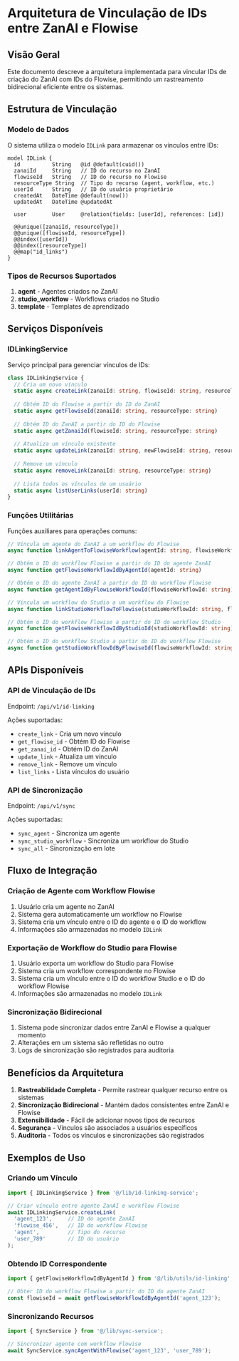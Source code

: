 # Arquitetura de Vinculação de IDs entre ZanAI e Flowise

## Visão Geral

Este documento descreve a arquitetura implementada para vincular IDs de criação do ZanAI com IDs do Flowise, permitindo um rastreamento bidirecional eficiente entre os sistemas.

## Estrutura de Vinculação

### Modelo de Dados

O sistema utiliza o modelo `IDLink` para armazenar os vínculos entre IDs:

```prisma
model IDLink {
  id          String   @id @default(cuid())
  zanaiId     String   // ID do recurso no ZanAI
  flowiseId   String   // ID do recurso no Flowise
  resourceType String  // Tipo do recurso (agent, workflow, etc.)
  userId      String   // ID do usuário proprietário
  createdAt   DateTime @default(now())
  updatedAt   DateTime @updatedAt
  
  user        User     @relation(fields: [userId], references: [id])
  
  @@unique([zanaiId, resourceType])
  @@unique([flowiseId, resourceType])
  @@index([userId])
  @@index([resourceType])
  @@map("id_links")
}
```

### Tipos de Recursos Suportados

1. **agent** - Agentes criados no ZanAI
2. **studio_workflow** - Workflows criados no Studio
3. **template** - Templates de aprendizado

## Serviços Disponíveis

### IDLinkingService

Serviço principal para gerenciar vínculos de IDs:

```typescript
class IDLinkingService {
  // Cria um novo vínculo
  static async createLink(zanaiId: string, flowiseId: string, resourceType: string, userId: string)
  
  // Obtém ID do Flowise a partir do ID do ZanAI
  static async getFlowiseId(zanaiId: string, resourceType: string)
  
  // Obtém ID do ZanAI a partir do ID do Flowise
  static async getZanaiId(flowiseId: string, resourceType: string)
  
  // Atualiza um vínculo existente
  static async updateLink(zanaiId: string, newFlowiseId: string, resourceType: string)
  
  // Remove um vínculo
  static async removeLink(zanaiId: string, resourceType: string)
  
  // Lista todos os vínculos de um usuário
  static async listUserLinks(userId: string)
}
```

### Funções Utilitárias

Funções auxiliares para operações comuns:

```typescript
// Vincula um agente do ZanAI a um workflow do Flowise
async function linkAgentToFlowiseWorkflow(agentId: string, flowiseWorkflowId: string, userId: string)

// Obtém o ID do workflow Flowise a partir do ID do agente ZanAI
async function getFlowiseWorkflowIdByAgentId(agentId: string)

// Obtém o ID do agente ZanAI a partir do ID do workflow Flowise
async function getAgentIdByFlowiseWorkflowId(flowiseWorkflowId: string)

// Vincula um workflow do Studio a um workflow do Flowise
async function linkStudioWorkflowToFlowise(studioWorkflowId: string, flowiseWorkflowId: string, userId: string)

// Obtém o ID do workflow Flowise a partir do ID do workflow Studio
async function getFlowiseWorkflowIdByStudioId(studioWorkflowId: string)

// Obtém o ID do workflow Studio a partir do ID do workflow Flowise
async function getStudioWorkflowIdByFlowiseId(flowiseWorkflowId: string)
```

## APIs Disponíveis

### API de Vinculação de IDs

Endpoint: `/api/v1/id-linking`

Ações suportadas:
- `create_link` - Cria um novo vínculo
- `get_flowise_id` - Obtém ID do Flowise
- `get_zanai_id` - Obtém ID do ZanAI
- `update_link` - Atualiza um vínculo
- `remove_link` - Remove um vínculo
- `list_links` - Lista vínculos do usuário

### API de Sincronização

Endpoint: `/api/v1/sync`

Ações suportadas:
- `sync_agent` - Sincroniza um agente
- `sync_studio_workflow` - Sincroniza um workflow do Studio
- `sync_all` - Sincronização em lote

## Fluxo de Integração

### Criação de Agente com Workflow Flowise

1. Usuário cria um agente no ZanAI
2. Sistema gera automaticamente um workflow no Flowise
3. Sistema cria um vínculo entre o ID do agente e o ID do workflow
4. Informações são armazenadas no modelo `IDLink`

### Exportação de Workflow do Studio para Flowise

1. Usuário exporta um workflow do Studio para Flowise
2. Sistema cria um workflow correspondente no Flowise
3. Sistema cria um vínculo entre o ID do workflow Studio e o ID do workflow Flowise
4. Informações são armazenadas no modelo `IDLink`

### Sincronização Bidirecional

1. Sistema pode sincronizar dados entre ZanAI e Flowise a qualquer momento
2. Alterações em um sistema são refletidas no outro
3. Logs de sincronização são registrados para auditoria

## Benefícios da Arquitetura

1. **Rastreabilidade Completa** - Permite rastrear qualquer recurso entre os sistemas
2. **Sincronização Bidirecional** - Mantém dados consistentes entre ZanAI e Flowise
3. **Extensibilidade** - Fácil de adicionar novos tipos de recursos
4. **Segurança** - Vínculos são associados a usuários específicos
5. **Auditoria** - Todos os vínculos e sincronizações são registrados

## Exemplos de Uso

### Criando um Vínculo

```typescript
import { IDLinkingService } from '@/lib/id-linking-service';

// Criar vínculo entre agente ZanAI e workflow Flowise
await IDLinkingService.createLink(
  'agent_123',     // ID do agente ZanAI
  'flowise_456',   // ID do workflow Flowise
  'agent',         // Tipo do recurso
  'user_789'       // ID do usuário
);
```

### Obtendo ID Correspondente

```typescript
import { getFlowiseWorkflowIdByAgentId } from '@/lib/utils/id-linking';

// Obter ID do workflow Flowise a partir do ID do agente ZanAI
const flowiseId = await getFlowiseWorkflowIdByAgentId('agent_123');
```

### Sincronizando Recursos

```typescript
import { SyncService } from '@/lib/sync-service';

// Sincronizar agente com workflow Flowise
await SyncService.syncAgentWithFlowise('agent_123', 'user_789');
```